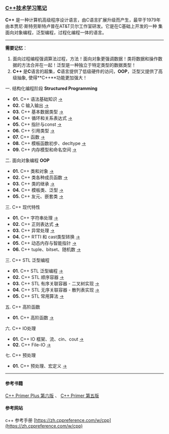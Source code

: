 ### [C++技术学习笔记](https://docs.microsoft.com/zh-cn/dotnet/)
**C++** 是一种计算机高级程序设计语言，由C语言扩展升级而产生，最早于1979年由本贾尼·斯特劳斯特卢普在AT&T贝尔工作室研发。它是在C基础上开发的一种
集面向对象编程，泛型编程，过程化编程一体的语言。

----
**需要记忆**：

1. 面向过程编程强调算法过程，方法！面向对象更强调数据！类将数据和操作数据的方法合并在一起！泛型是一种独立于特定类型的数据类型！ 
2. **C++** 是**C**语言的超集，**C**语言提供了低级硬件的访问，**OOP**，泛型又提供了高级抽象, 使得**C++**功能更加强大！

一. 结构化编程阶段 **Structured Programming**

- **01.** C++ 语法基础知识 [->](./contents/CppBasicknowledge.md)
- **02.** C   输入输出 [->](./contents/c.input.output.md)
- **03.** C++ 基本数据类型 [->](./contents/DataTypeAndMathematic.md)
- **04.** C++ 循环和关系表达式 [->](./contents/CPPCirculationAndExpression.md)
- **05.** C++ 指针与const [->](./contents/CPPPointerAndConst.md)
- **06.** C++ 引用类型 [->](./contents/CPPReferenceType.md)
- **07.** C++ 函数 [->](./contents/CPPFunction.md)
- **08.** C++ 模板函数初步、decltype [->](./contents/CPPFunctionTemplateSimple.md)
- **09.** C++ 内存模型和命名空间 [->](./contents/CPPCodeCompileMemory.md)

二. 面向对象编程 **OOP**

- **01.** C++ 类和对象 [->](./contents/CPPClassObject.md)
- **02.** C++ 类各种成员函数 [->](./contents/CPPClassContinue.md)
- **03.** C++ 类的继承 [->](./contents/CPPClassInherit.md)
- **04.** C++ 模板类、泛型 [->](./contents/CPPClassTemplate.md)
- **05.** C++ 友元、嵌套类 [->](./contents/CPPClassAdditional.md)

三. C++ 现代特性

- **01.** C++ 字符串处理 [->](./contents/CPPModernCharacteristics/CPPString.md)
- **02.** C++ 正则表达式 [**->**](./contents/CPPModernCharacteristics/CPPRegularExpression.md)
- **03.** C++ 异常处理 [->](./contents/CPPModernCharacteristics/CPPException.md)
- **04.** C++ RTTI 和 cast类型转换 [->](./contents/CPPModernCharacteristics/CPPRTTI.md)
- **05.** C++ 动态内存与智能指针 [->](./contents/CPPModernCharacteristics/CPPSmartPointer.md)
- **06.** C++ tuple、bitset、随机数 [->](./contents/CPPModernCharacteristics/CPPTupleAndBitsetMore.md)

三. C++ STL 泛型编程

- **01.** C++ STL 泛型编程 [->](./contents/CPPSTLCharacteristics/CPPSTL001.md)
- **02.** C++ STL 顺序容器 [->](./contents/CPPSTLCharacteristics/CPPSequenceContainer.md)
- **03.** C++ STL 有序关联容器 - 二叉树实现 [->](./contents/CPPSTLCharacteristics/CPPAssociatedContainer.md)
- **04.** C++ STL 无序关联容器 - 散列表实现 [->](./contents/CPPSTLCharacteristics/CPPAssociatedHashDirectionary.md)
- **05.** C++ STL 常用算法 [->](./contents/CPPSTLCharacteristics/CPPSTLAlgorithm001.md)

五. C++ 高阶函数

- **01.** C++ 高阶函数 [->](./contents/CPPHigherOrderFunction.md)

六. C++ IO处理

- **01.** C++ IO 框架、流、cin、cout [->](./contents/CPPIOFileSystem.md)
- **02.** C++ File-IO [->](./contents/CPPFileSystem001.md)

七. C++ 预处理

- **01.** C++ 预处理、宏定义 [->](./contents/CPPPretreatment.md)

-----
#### 参考书籍

[C++ Primer Plus 第六版](#) 、 [C++ Primer 第五版](#)

#### 参考网站

c++ 参考手册 [https://zh.cppreference.com/w/cpp](https://zh.cppreference.com/w/cpp)
